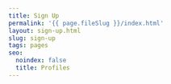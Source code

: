 ```yaml
---
title: Sign Up
permalink: '{{ page.fileSlug }}/index.html'
layout: sign-up.html
slug: sign-up
tags: pages
seo:
  noindex: false
  title: Profiles
---
```



